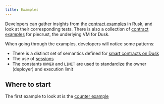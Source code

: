 ```yaml
---
title: Examples
---
```


Developers can gather insights from the <a href="https://github.com/dusk-network/rusk/tree/master/contracts" target="_blank">contract examples</a> in Rusk, and look at their corresponding tests. There is also a collection of <a href="https://github.com/dusk-network/piecrust/tree/main/contracts" target="_blank">contract examples</a> for piecrust, the underlying VM for Dusk.

When going through the examples, developers will notice some patterns:
- There is a distinct set of semantics defined for [smart contracts on Dusk](/getting-started/vm/04-sc-on-dusk/09-semantics)
- The use of [sessions](/getting-started/vm/04-sc-on-dusk/07-sessions)
- The constants `OWNER` and `LIMIT` are used to standardize the owner (deployer) and execution limit

## Where to start

The first example to look at is the [counter example](/getting-started/vm/02-guides/01-my-first-contract) 
